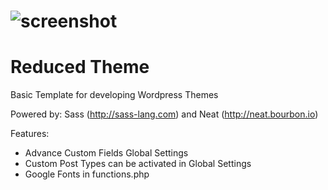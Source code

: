 # ![screenshot](reduced/screenshot.jpg)

# Reduced Theme

Basic Template for developing Wordpress Themes

Powered by: Sass (<http://sass-lang.com>) and Neat (http://neat.bourbon.io)

Features:

* Advance Custom Fields Global Settings
* Custom Post Types can be activated in Global Settings
* Google Fonts in functions.php

